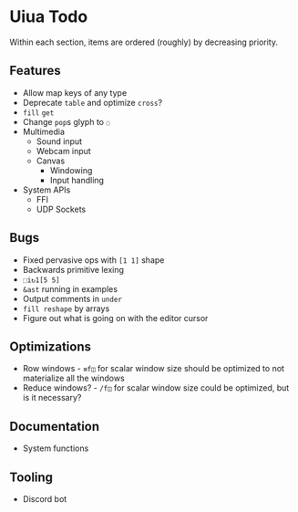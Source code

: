 # Uiua Todo
Within each section, items are ordered (roughly) by decreasing priority.

## Features
- Allow map keys of any type
- Deprecate `table` and optimize `cross`?
- `fill` `get`
- Change `pop`s glyph to `◌`
- Multimedia
  - Sound input
  - Webcam input
  - Canvas
    - Windowing
    - Input handling
- System APIs
  - FFI
  - UDP Sockets

## Bugs
- Fixed pervasive ops with `[1 1]` shape
- Backwards primitive lexing
- `⬚i↻1[5 5]`
- `&ast` running in examples
- Output comments in `under`
- `fill reshape` by arrays
- Figure out what is going on with the editor cursor

## Optimizations
- Row windows - `≡f◫` for scalar window size should be optimized to not materialize all the windows
- Reduce windows? - `/f◫` for scalar window size could be optimized, but is it necessary?

## Documentation
- System functions

## Tooling
- Discord bot
